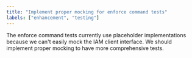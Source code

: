 ```yaml
---
title: "Implement proper mocking for enforce command tests"
labels: ["enhancement", "testing"]
---
```

The enforce command tests currently use placeholder implementations because we can't easily mock the IAM client interface. We should implement proper mocking to have more comprehensive tests.
